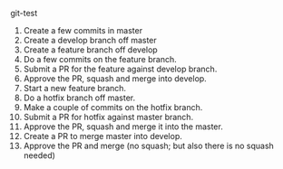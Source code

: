 git-test

 1. Create a few commits in  master
 2. Create a develop branch off master
 3. Create a feature branch off develop
 4. Do a few commits on the feature branch.
 5. Submit a PR for the feature against develop branch.
 6. Approve the PR, squash and merge into develop.
 7. Start a new feature branch.
 8. Do a hotfix branch off master.
 9. Make a couple of commits on the hotfix branch.
 10. Submit a PR for hotfix against master branch.
 11. Approve the PR, squash and merge it into the master.
 12. Create a PR to merge master into develop.
 13. Approve the PR and merge (no squash; but also there is no squash needed)

